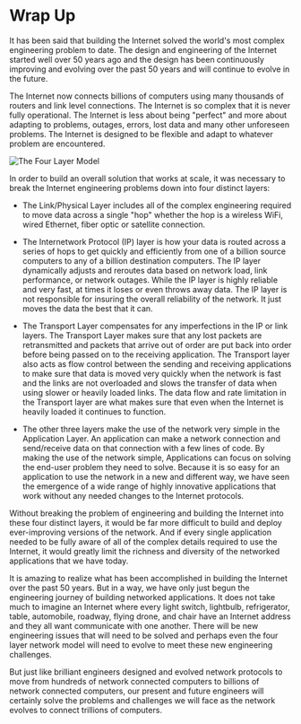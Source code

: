 Wrap Up
=======

It has been said that building the Internet solved the world's most complex
engineering problem to date.  The design and engineering of the Internet
started well over 50 years ago and the design has been continuously improving
and evolving over the past 50 years and will continue to evolve in the future.

The Internet now connects billions of computers using many thousands of routers
and link level connections.   The Internet is so complex that it is never fully
operational.   The Internet is less about being "perfect" and more about
adapting to problems, outages, errors, lost data and many other unforeseen
problems.  The Internet is designed to be flexible and adapt to whatever
problem are encountered.

![The Four Layer Model](images/layers)

In order to build an overall solution that works at scale, it was necessary to
break the Internet engineering problems down into four distinct layers:

* The Link/Physical Layer includes all of the complex engineering
required to move data across a single "hop" whether the hop is a wireless WiFi,
wired Ethernet, fiber optic or satellite connection.

* The Internetwork Protocol (IP) layer is how your data is routed
across a series of hops to get quickly and efficiently from one of a billion
source computers to any of a billion destination computers.  The IP layer
dynamically adjusts and reroutes data based on network load, link performance,
or network outages.  While the IP layer is highly reliable and very fast, at
times it loses or even throws away data.  The IP layer is not responsible for
insuring the overall reliability of the network.  It just moves the data the
best that it can.

* The Transport Layer compensates for any imperfections in the IP
or link layers.  The Transport Layer makes sure that any lost packets are
retransmitted and packets that arrive out of order are put back into order
before being passed on to the receiving application.  The Transport layer also
acts as flow control between the sending and receiving applications to make
sure that data is moved very quickly when the network is fast and the links are
not overloaded and slows the transfer of data when using slower or heavily
loaded links.   The data flow and rate limitation in the Transport layer are
what makes sure that even when the Internet is heavily loaded it continues to
function.

* The other three layers make the use of the network very simple
in the Application Layer.  An application can make a network connection and
send/receive data on that connection with a few lines of code.  By making the
use of the network simple, Applications can focus on solving the end-user
problem they need to solve.   Because it is so easy for an application to use
the network in a new and different way, we have seen the emergence of a wide
range of highly innovative applications that work without any needed changes to
the Internet protocols.

Without breaking the problem of engineering and building the Internet into
these four distinct layers, it would be far more difficult to build and deploy
ever-improving versions of the network.  And if every single application needed
to be fully aware of all of the complex details required to use the Internet,
it would greatly limit the richness and diversity of the networked applications
that we have today.

It is amazing to realize what has been accomplished in building the Internet
over the past 50 years.  But in a way, we have only just begun the engineering
journey of building networked applications.  It does not take much to imagine
an Internet where
every light switch, lightbulb, refrigerator, table, automobile, roadway, flying
drone, and chair have an Internet address and they all want communicate with
one another.       There will be new engineering issues that will need to be
solved and perhaps even the four layer network model will need to evolve to
meet these new engineering challenges.

But just like brilliant engineers designed and evolved network protocols to
move from hundreds of network connected computers to billions of network
connected computers, our present and future engineers will certainly solve the
problems and challenges we will face as the network evolves to connect
trillions of computers.




